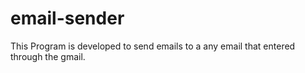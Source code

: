 # email-sender
This Program is developed to send emails to a any email that entered through the gmail. 

